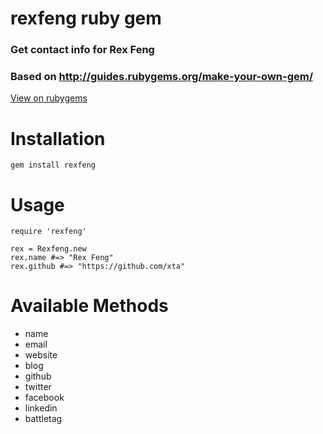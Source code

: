 # rexfeng ruby gem
### Get contact info for Rex Feng
### Based on http://guides.rubygems.org/make-your-own-gem/

[View on rubygems](https://rubygems.org/gems/rexfeng)

# Installation
    gem install rexfeng

# Usage
    require 'rexfeng'

    rex = Rexfeng.new
    rex.name #=> "Rex Feng"
    rex.github #=> "https://github.com/xta"

# Available Methods

  * name
  * email
  * website
  * blog
  * github
  * twitter
  * facebook
  * linkedin
  * battletag